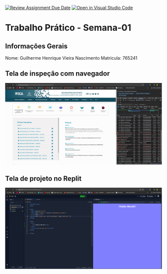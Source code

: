 [![Review Assignment Due Date](https://classroom.github.com/assets/deadline-readme-button-22041afd0340ce965d47ae6ef1cefeee28c7c493a6346c4f15d667ab976d596c.svg)](https://classroom.github.com/a/fWV9gbnp)
[![Open in Visual Studio Code](https://classroom.github.com/assets/open-in-vscode-2e0aaae1b6195c2367325f4f02e2d04e9abb55f0b24a779b69b11b9e10269abc.svg)](https://classroom.github.com/online_ide?assignment_repo_id=18193116&assignment_repo_type=AssignmentRepo)
# Trabalho Prático - Semana-01

## Informações Gerais
Nome: Guilherme Henrique Vieira Nascimento 
Matricula: 765241

## Tela de inspeção com navegador
![alt text](img/site.PNG)
## Tela de projeto no Replit
![alt text](img/replit.PNG)

